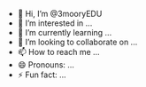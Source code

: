 - 👋 Hi, I’m @3mooryEDU
- 👀 I’m interested in ...
- 🌱 I’m currently learning ...
- 💞️ I’m looking to collaborate on ...
- 📫 How to reach me ...
- 😄 Pronouns: ...
- ⚡ Fun fact: ...

<!---
3mooryEDU/3mooryEDU is a ✨ special ✨ repository because its `README.md` (this file) appears on your GitHub profile.
You can click the Preview link to take a look at your changes.
--->
